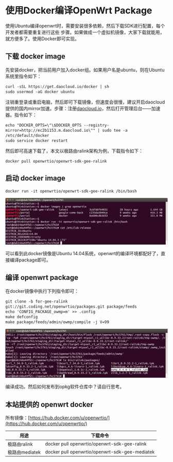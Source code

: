 # 使用Docker编译OpenWrt Package

使用Ubuntu编译openwrt时，需要安装很多依赖，然后下载SDK进行配置，每个开发者都需要重复进行这些 步骤。如果做成一个虚拟机镜像，大家下载就能用，就方便多了。使用Docker即可实现。

## 下载 docker image

先安装docker，把当前用户加入docker组。如果用户名是ubuntu，则在Ubuntu系统里指令如下：

```
curl -sSL https://get.daocloud.io/docker | sh
sudo usermod -aG docker ubuntu
```

注销重登录或重启电脑，然后即可下载镜像，但速度会很慢，建议开启daocloud提供的国内mirror加速。步骤：注册[daocloud.io](https://account.daocloud.io/signup?invite_code=c8bkkhc1uq8i7z8nin93)，然后打开管理后台——加速器。指令如下：

```
echo "DOCKER_OPTS=\"\$DOCKER_OPTS --registry-mirror=http://ec2b1153.m.daocloud.io\"" | sudo tee -a /etc/default/docker
sudo service docker restart
```

然后即可高速下载了，本文以极路由ralink架构为例，下载指令如下：

```
docker pull openwrtio/openwrt-sdk-gee-ralink
```

## 启动 docker image

```
docker run -it openwrtio/openwrt-sdk-gee-ralink /bin/bash
```

![docker-images-and-run](images/docker-images-and-run.png)

可以看到此docker镜像是Ubuntu 14.04系统，openwrt的编译环境都配好了，直接编译package即可。

## 编译 openwrt package

在docker镜像中执行下列指令即可：

```
git clone -b for-gee-ralink git://git.coding.net/openwrtio/packages.git package/feeds
echo 'CONFIG_PACKAGE_owmp=m' >> .config
make defconfig
make package/feeds/admin/owmp/compile -j V=99
```

![docker-build-openwrt-package-success](images/docker-build-openwrt-package-success.png)

编译成功。然后如何发布到opkg软件仓库中？请自行思考。

## 本站提供的 openwrt docker

所有镜像：[https://hub.docker.com/u/openwrtio/](https://hub.docker.com/u/openwrtio/)

用途 | 下载命令
-----|-----
极路由ralink | docker pull openwrtio/openwrt-sdk-gee-ralink
极路由mediatek | docker pull openwrtio/openwrt-sdk-gee-mediatek

<!-- 多说评论框 start -->
<div class="ds-thread" data-thread-key="docs-build-openwrt-package-using-docker" data-title="使用Docker编译OpenWrt package" data-url="http://openwrt.io/docs/build-openwrt-package-using-docker/"></div>
<!-- 多说评论框 end -->
